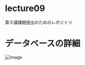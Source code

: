 # lecture09
第９講課題提出のためのレポジトリ

# データベースの詳細
![image](https://user-images.githubusercontent.com/118358124/207526984-79c468cb-1bf7-4789-b25f-ce01b9aaddb6.png)
